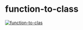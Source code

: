 # function-to-class

[![function-to-clas](https://www.gausszhou.top/static/data/i/github/function-to-class/1.webp)](https://gausszhou.github.io/function-to-class/)
